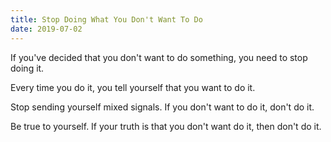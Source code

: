```yaml
---
title: Stop Doing What You Don't Want To Do
date: 2019-07-02
---
```


If you've decided that you don't want to do something, you need to stop doing it.

Every time you do it, you tell yourself that you want to do it.

Stop sending yourself mixed signals. If you don't want to do it, don't do it.

Be true to yourself. If your truth is that you don't want do it, then don't do it.
